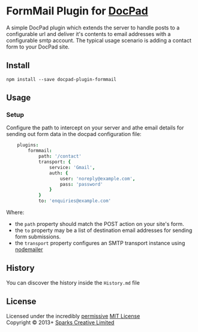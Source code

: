 # FormMail Plugin for [DocPad](http://docpad.org)

A simple DocPad plugin which extends the server to handle posts to a configurable url and deliver it's contents to email
addresses with a configurable smtp account.
The typical usage scenario is adding a contact form to your DocPad site.


## Install

```
npm install --save docpad-plugin-formmail
```


## Usage

### Setup

Configure the path to intercept on your server and athe email details for sending out form data in the docpad
configuration file:

```coffeescript
	plugins:
		formmail:
			path: '/contact'
			transport: {
				service: 'Gmail',
				auth: {
					user: 'noreply@example.com',
					pass: 'password'
				}
			}
			to: 'enquiries@example.com'
```

Where:

 - the `path` property should match the POST action on your site's form.
 - the `to` property may be a list of destination email addresses for sending form submissions.
 - the `transport` property configures an SMTP transport instance using [nodemailer](http://www.nodemailer.com/)


## History
You can discover the history inside the `History.md` file



## License
Licensed under the incredibly [permissive](http://en.wikipedia.org/wiki/Permissive_free_software_licence) [MIT License](http://creativecommons.org/licenses/MIT/)
<br/>Copyright &copy; 2013+ [Sparks Creative Limited](http://www.sparks.uk.net)

